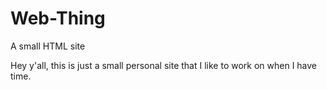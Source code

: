 # Web-Thing
A small HTML site

Hey y'all, this is just a small personal site that I like to work on when I have time. 
